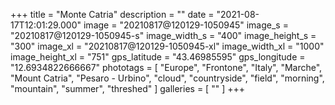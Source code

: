 +++
title = "Monte Catria"
description = ""
date = "2021-08-17T12:01:29.000"
image = "20210817@120129-1050945"
image_s = "20210817@120129-1050945-s"
image_width_s = "400"
image_height_s = "300"
image_xl = "20210817@120129-1050945-xl"
image_width_xl = "1000"
image_height_xl = "751"
gps_latitude = "43.46985595"
gps_longitude = "12.6934822666667"
phototags = [ "Europe", "Frontone", "Italy", "Marche", "Mount Catria", "Pesaro - Urbino", "cloud", "countryside", "field", "morning", "mountain", "summer", "threshed" ]
galleries = [ "" ]
+++
